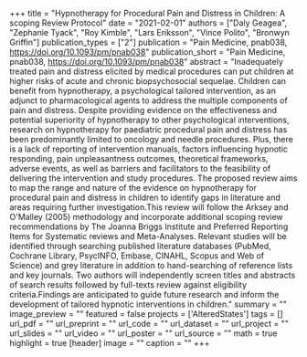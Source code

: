 +++
title = "Hypnotherapy for Procedural Pain and Distress in Children: A scoping Review Protocol"
date = "2021-02-01"
authors = ["Daly Geagea", "Zephanie Tyack", "Roy Kimble", "Lars Eriksson", "Vince Polito", "Bronwyn Griffin"]
publication_types = ["2"]
publication = "Pain Medicine, pnab038, https://doi.org/10.1093/pm/pnab038"
publication_short = "Pain Medicine, pnab038, https://doi.org/10.1093/pm/pnab038"
abstract = "Inadequately treated pain and distress elicited by medical procedures can put children at higher risks of acute and chronic biopsychosocial sequelae. Children can benefit from hypnotherapy, a psychological tailored intervention, as an adjunct to pharmacological agents to address the multiple components of pain and distress. Despite providing evidence on the effectiveness and potential superiority of hypnotherapy to other psychological interventions, research on hypnotherapy for paediatric procedural pain and distress has been predominantly limited to oncology and needle procedures. Plus, there is a lack of reporting of intervention manuals, factors influencing hypnotic responding, pain unpleasantness outcomes, theoretical frameworks, adverse events, as well as barriers and facilitators to the feasibility of delivering the intervention and study procedures. The proposed review aims to map the range and nature of the evidence on hypnotherapy for procedural pain and distress in children to identify gaps in literature and areas requiring further investigation.This review will follow the Arksey and O'Malley (2005) methodology and incorporate additional scoping review recommendations by The Joanna Briggs Institute and Preferred Reporting Items for Systematic reviews and Meta-Analyses. Relevant studies will be identified through searching published literature databases (PubMed, Cochrane Library, PsycINFO, Embase, CINAHL, Scopus and Web of Science) and grey literature in addition to hand-searching of reference lists and key journals. Two authors will independently screen titles and abstracts of search results followed by full-texts review against eligibility criteria.Findings are anticipated to guide future research and inform the development of tailored hypnotic interventions in children."
summary = ""
image_preview = ""
featured = false
projects = ['AlteredStates']
tags = []
url_pdf = ""
url_preprint = ""
url_code = ""
url_dataset = ""
url_project = ""
url_slides = ""
url_video = ""
url_poster = ""
url_source = ""
math = true
highlight = true
[header]
image = ""
caption = ""
+++
